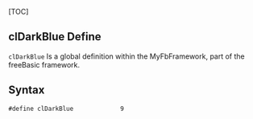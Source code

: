 [TOC]
## clDarkBlue Define

`clDarkBlue` Is a global definition within the MyFbFramework, part of the freeBasic framework.
## Syntax

```freeBasic
#define clDarkBlue             9
```

